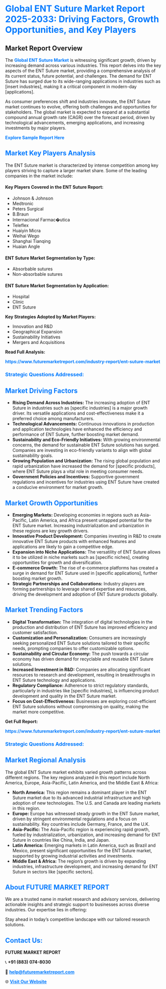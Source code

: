 <h1 style="color: #007BFF;">Global ENT Suture Market Report 2025-2033: Driving Factors, Growth Opportunities, and Key Players</h1>

<section id="overview">
<h2>Market Report Overview</h2>
<p>The <a href="https://www.futuremarketreport.com/industry-report/ent-suture-market" style="color: #007BFF; text-decoration: none;"><strong>Global ENT Suture Market</strong></a> is witnessing significant growth, driven by increasing demand across various industries. This report delves into the key aspects of the ENT Suture market, providing a comprehensive analysis of its current status, future potential, and challenges. The demand for ENT Suture has surged due to its wide-ranging applications in industries such as [insert industries], making it a critical component in modern-day [applications].</p>
<p>As consumer preferences shift and industries innovate, the ENT Suture market continues to evolve, offering both challenges and opportunities for stakeholders. The global market is expected to expand at a substantial compound annual growth rate (CAGR) over the forecast period, driven by technological advancements, emerging applications, and increasing investments by major players.</p>
</section>

<section id="overview">
<p><a href="https://www.futuremarketreport.com/request-sample/reportId=127164" style="color: #007BFF; text-decoration: none;"><strong>Explore Sample Report Here</strong></a></p>
</section>

<section id="key-players">
<h2 style="color: #007BFF;">Market Key Players Analysis</h2>
<p>The ENT Suture market is characterized by intense competition among key players striving to capture a larger market share. Some of the leading companies in the market include:</p>
<h4>Key Players Covered in the ENT Suture Report:</h4>
<ul><li>Johnson &amp; Johnson</li><li>Medtronic</li><li>Peters Surgical</li><li>B.Braun</li><li>Internacional Farmac�utica</li><li>Teleflex</li><li>Huaiyin Micra</li><li>Weihai Wego</li><li>Shanghai Tianqing</li><li>Huaian Angle</li></ul>
<h4>ENT Suture Market Segmentation by Type:</h4>
<ul><li>Absorbable sutures</li><li>Non-absorbable sutures</li></ul>

<h4>ENT Suture Market Segmentation by Application:</h4>
<ul><li>Hospital</li><li>Clinic</li><li>ENT Suture</li></ul>
<p><strong>Key Strategies Adopted by Market Players:</strong></p>
<ul>
<li>Innovation and R&D</li>
<li>Geographical Expansion</li>
<li>Sustainability Initiatives</li>
<li>Mergers and Acquisitions</li>
</ul>
</section>

<section>
<p><strong>Read Full Analysis: </strong></p><a href="https://www.futuremarketreport.com/industry-report/ent-suture-market" style="color: #007BFF; text-decoration: none;"><strong>https://www.futuremarketreport.com/industry-report/ent-suture-market</strong></a>
<h3 style="color: #007BFF;">Strategic Questions Addressed:</h3>
</section>

<section id="driving-factors">
<h2 style="color: #007BFF;">Market Driving Factors</h2>
<ul>
<li><strong>Rising Demand Across Industries:</strong> The increasing adoption of ENT Suture in industries such as [specific industries] is a major growth driver. Its versatile applications and cost-effectiveness make it a preferred choice among manufacturers.</li>
<li><strong>Technological Advancements:</strong> Continuous innovations in production and application technologies have enhanced the efficiency and performance of ENT Suture, further boosting market demand.</li>
<li><strong>Sustainability and Eco-Friendly Initiatives:</strong> With growing environmental concerns, the demand for sustainable ENT Suture solutions has surged. Companies are investing in eco-friendly variants to align with global sustainability goals.</li>
<li><strong>Growing Population and Urbanization:</strong> The rising global population and rapid urbanization have increased the demand for [specific products], where ENT Suture plays a vital role in meeting consumer needs.</li>
<li><strong>Government Policies and Incentives:</strong> Supportive government regulations and incentives for industries using ENT Suture have created a conducive environment for market growth.</li>
</ul>
</section>

<section id="growth-opportunities">
<h2 style="color: #007BFF;">Market Growth Opportunities</h2>
<ul>
<li><strong>Emerging Markets:</strong> Developing economies in regions such as Asia-Pacific, Latin America, and Africa present untapped potential for the ENT Suture market. Increasing industrialization and urbanization in these regions are key growth drivers.</li>
<li><strong>Innovative Product Development:</strong> Companies investing in R&D to create innovative ENT Suture products with enhanced features and applications are likely to gain a competitive edge.</li>
<li><strong>Expansion into Niche Applications:</strong> The versatility of ENT Suture allows it to be utilized in niche markets such as [specific niches], creating opportunities for growth and diversification.</li>
<li><strong>E-commerce Growth:</strong> The rise of e-commerce platforms has created a surge in demand for ENT Suture used in [specific applications], further boosting market growth.</li>
<li><strong>Strategic Partnerships and Collaborations:</strong> Industry players are forming partnerships to leverage shared expertise and resources, driving the development and adoption of ENT Suture products globally.</li>
</ul>
</section>

<section id="trending-factors">
<h2 style="color: #007BFF;">Market Trending Factors</h2>
<ul>
<li><strong>Digital Transformation:</strong> The integration of digital technologies in the production and distribution of ENT Suture has improved efficiency and customer satisfaction.</li>
<li><strong>Customization and Personalization:</strong> Consumers are increasingly seeking personalized ENT Suture solutions tailored to their specific needs, prompting companies to offer customizable options.</li>
<li><strong>Sustainability and Circular Economy:</strong> The push towards a circular economy has driven demand for recyclable and reusable ENT Suture solutions.</li>
<li><strong>Increased Investment in R&D:</strong> Companies are allocating significant resources to research and development, resulting in breakthroughs in ENT Suture technology and applications.</li>
<li><strong>Regulatory Compliance:</strong> Adherence to strict regulatory standards, particularly in industries like [specific industries], is influencing product development and quality in the ENT Suture market.</li>
<li><strong>Focus on Cost-Effectiveness:</strong> Businesses are exploring cost-efficient ENT Suture solutions without compromising on quality, making the market more competitive.</li>
</ul>
</section>

<section>
<p><strong>Get Full Report: </strong></p><a href="https://www.futuremarketreport.com/industry-report/ent-suture-market" style="color: #007BFF; text-decoration: none;"><strong>https://www.futuremarketreport.com/industry-report/ent-suture-market</strong></a>
<h3 style="color: #007BFF;">Strategic Questions Addressed:</h3>
</section>


<section id="regional-analysis">
<h2 style="color: #007BFF;">Market Regional Analysis</h2>
<p>The global ENT Suture market exhibits varied growth patterns across different regions. The key regions analyzed in this report include North America, Europe, Asia-Pacific, Latin America, and the Middle East & Africa:</p>
<ul>
<li><strong>North America:</strong> This region remains a dominant player in the ENT Suture market due to its advanced industrial infrastructure and high adoption of new technologies. The U.S. and Canada are leading markets in this region.</li>
<li><strong>Europe:</strong> Europe has witnessed steady growth in the ENT Suture market, driven by stringent environmental regulations and a focus on sustainability. Key countries include Germany, France, and the U.K.</li>
<li><strong>Asia-Pacific:</strong> The Asia-Pacific region is experiencing rapid growth, fueled by industrialization, urbanization, and increasing demand for ENT Suture in countries like China, India, and Japan.</li>
<li><strong>Latin America:</strong> Emerging markets in Latin America, such as Brazil and Mexico, present significant opportunities for the ENT Suture market, supported by growing industrial activities and investments.</li>
<li><strong>Middle East & Africa:</strong> The region’s growth is driven by expanding industries, infrastructure development, and increasing demand for ENT Suture in sectors like [specific sectors].</li>
</ul>
</section>

<footer>
<h2 style="color: #007BFF;">About FUTURE MARKET REPORT</h2>
<p>We are a trusted name in market research and advisory services, delivering actionable insights and strategic support to businesses across diverse industries. Our expertise lies in offering:</p>

<p>Stay ahead in today’s competitive landscape with our tailored research solutions.</p>

<h2 style="color: #007BFF;">Contact Us:</h2>
<p><strong>FUTURE MARKET REPORT</strong></p>
<p>📞 <strong>+91 (883) 074-8030</strong></p>
<p>📧 <strong><a href="mailto:help@futuremarketreport.com" style="color: #007BFF;">help@futuremarketreport.com</a></strong></p>
<p>🌐 <strong><a href="https://www.futuremarketreport.com/" style="color: #007BFF;">Visit Our Website</a></strong></p>
</footer>